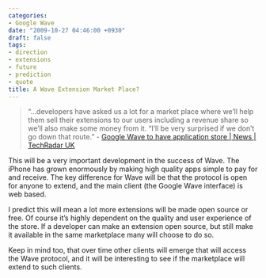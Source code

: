 ```yaml
---
categories:
- Google Wave
date: "2009-10-27 04:46:00 +0930"
draft: false
tags:
- direction
- extensions
- future
- prediction
- quote
title: A Wave Extension Market Place?
---
```


> “…developers have asked us a lot for a market place where we’ll help them sell their extensions to our users including a revenue share so we’ll also make some money from it. “I’ll be very surprised if we don’t go down that route.” - [Google Wave to have application store | News | TechRadar
UK](http://www.techradar.com/news/internet/google-wave-to-have-application-store-644809)

This will be a very important development in the success of Wave. The
iPhone has grown enormously by making high quality apps simple to pay
for and receive. The key difference for Wave will be that the protocol
is open for anyone to extend, and the main client (the Google Wave
interface) is web based.

I predict this will mean a lot more extensions will be made open source
or free. Of course it’s highly dependent on the quality and user
experience of the store. If a developer can make an extension open
source, but still make it available in the same marketplace many will
choose to do so.

Keep in mind too, that over time other clients will emerge that will
access the Wave protocol, and it will be interesting to see if the
marketplace will extend to such clients.
